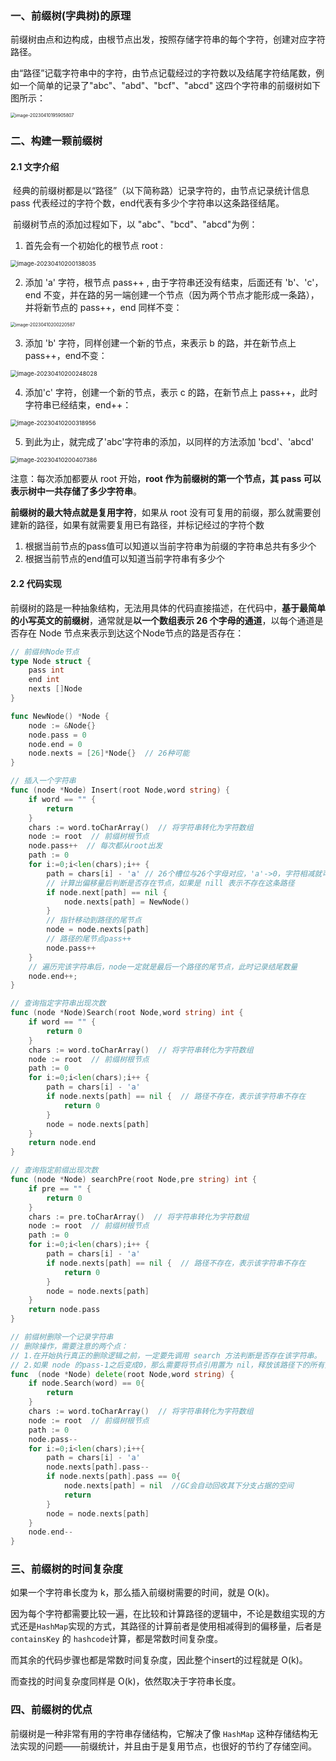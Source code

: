 ### 一、前缀树(字典树)的原理

​	前缀树由点和边构成，由根节点出发，按照存储字符串的每个字符，创建对应字符路径。

​	由“路径”记载字符串中的字符，由节点记载经过的字符数以及结尾字符结尾数，例如一个简单的记录了"abc"、"abd"、"bcf"、"abcd" 这四个字符串的前缀树如下图所示：

<img src="14.前缀树.assets/image-20230410195905807-16811279664421.png" alt="image-20230410195905807" style="zoom:50%;" />

### 二、构建一颗前缀树

#### 2.1 文字介绍

​	经典的前缀树都是以“路径”（以下简称路）记录字符的，由节点记录统计信息 pass 代表经过的字符个数，end代表有多少个字符串以这条路径结尾。

​	前缀树节点的添加过程如下，以 "abc"、"bcd"、"abcd"为例：

1. 首先会有一个初始化的根节点 root :

<img src="14.前缀树.assets/image-20230410200138035.png" alt="image-20230410200138035" style="zoom: 67%;" />

2. 添加 'a' 字符，根节点 pass++ , 由于字符串还没有结束，后面还有 'b'、'c'，end 不变，并在路的另一端创建一个节点（因为两个节点才能形成一条路），并将新节点的 pass++，end 同样不变：

<img src="14.前缀树.assets/image-20230410200220587.png" alt="image-20230410200220587" style="zoom:50%;" />

3. 添加 'b' 字符，同样创建一个新的节点，来表示 b 的路，并在新节点上 pass++，end不变：

<img src="14.前缀树.assets/image-20230410200248028.png" alt="image-20230410200248028" style="zoom: 67%;" />

4. 添加'c' 字符，创建一个新的节点，表示 c 的路，在新节点上 pass++，此时字符串已经结束，end++：

<img src="14.前缀树.assets/image-20230410200318956.png" alt="image-20230410200318956" style="zoom:67%;" />

5. 到此为止，就完成了'abc'字符串的添加，以同样的方法添加 'bcd'、'abcd'

<img src="14.前缀树.assets/image-20230410200407386.png" alt="image-20230410200407386" style="zoom: 67%;" />

注意：每次添加都要从 root 开始，**root 作为前缀树的第一个节点，其 pass 可以表示树中一共存储了多少字符串**。

**前缀树的最大特点就是复用字符**，如果从 root 没有可复用的前缀，那么就需要创建新的路径，如果有就需要复用已有路径，并标记经过的字符个数

1. 根据当前节点的pass值可以知道以当前字符串为前缀的字符串总共有多少个
2. 根据当前节点的end值可以知道当前字符串有多少个

#### 2.2 代码实现

​	前缀树的路是一种抽象结构，无法用具体的代码直接描述，在代码中，**基于最简单的小写英文的前缀树**，通常就是**以一个数组表示 26 个字母的通道**，以每个通道是否存在 Node 节点来表示到达这个Node节点的路是否存在：

```go
// 前缀树Node节点
type Node struct {
    pass int
    end int
    nexts []Node
}

func NewNode() *Node {
    node := &Node{}
    node.pass = 0
    node.end = 0
    node.nexts = [26]*Node{}  // 26种可能
}

// 插入一个字符串
func (node *Node) Insert(root Node,word string) {
    if word == "" {
        return
    }
    chars := word.toCharArray()  // 将字符串转化为字符数组
    node := root  // 前缀树根节点
    node.pass++  // 每次都从root出发
    path := 0
    for i:=0;i<len(chars);i++ {
        path = chars[i] - 'a' // 26个槽位与26个字母对应，'a'->0，字符相减就可以获得路径的偏移量
        // 计算出偏移量后判断是否存在节点，如果是 nill 表示不存在这条路径
        if node.next[path] == nil {
            node.nexts[path] = NewNode()
        }
        // 指针移动到路径的尾节点
        node = node.nexts[path]
        // 路径的尾节点pass++
        node.pass++
    }
    // 遍历完该字符串后，node一定就是最后一个路径的尾节点，此时记录结尾数量
    node.end++;
}

// 查询指定字符串出现次数
func (node *Node)Search(root Node,word string) int {
    if word == "" {
        return 0
    }
    chars := word.toCharArray()  // 将字符串转化为字符数组
    node := root  // 前缀树根节点
    path := 0
    for i:=0;i<len(chars);i++ {
        path = chars[i] - 'a'
        if node.nexts[path] == nil {  // 路径不存在，表示该字符串不存在
            return 0
        }
        node = node.nexts[path]
    }
    return node.end
}

// 查询指定前缀出现次数
func (node *Node) searchPre(root Node,pre string) int {
    if pre == "" {
        return 0
    }
    chars := pre.toCharArray()  // 将字符串转化为字符数组
    node := root  // 前缀树根节点
    path := 0
    for i:=0;i<len(chars);i++ {
        path = chars[i] - 'a'
        if node.nexts[path] == nil {  // 路径不存在，表示该字符串不存在
            return 0
        }
        node = node.nexts[path]
    }
    return node.pass
}

// 前缀树删除一个记录字符串
// 删除操作，需要注意的两个点：
// 1.在开始执行真正的删除逻辑之前，一定要先调用 search 方法判断是否存在该字符串。
// 2.如果 node 的pass-1之后变成0，那么需要将节点引用置为 nil，释放该路径下的所有分支空间，同时也契合 insert、search等逻辑中 判断路径是否存在的方式。
func  (node *Node) delete(root Node,word string) {
    if node.Search(word) == 0{
        return
    }
    chars := word.toCharArray()  // 将字符串转化为字符数组
    node := root  // 前缀树根节点
    path := 0
    node.pass-- 
    for i:=0;i<len(chars);i++{
        path = chars[i] - 'a'
        node.nexts[path].pass--
        if node.nexts[path].pass == 0{
            node.nexts[path] = nil  //GC会自动回收其下分支占据的空间
            return
        }
        node = node.nexts[path]
    }
    node.end--
}
```



### 三、前缀树的时间复杂度

如果一个字符串长度为 k，那么插入前缀树需要的时间，就是 O(k)。

因为每个字符都需要比较一遍，在比较和计算路径的逻辑中，不论是数组实现的方式还是`HashMap`实现的方式，其路径的计算前者是使用相减得到的偏移量，后者是 `containsKey` 的 `hashcode`计算，都是常数时间复杂度。

而其余的代码步骤也都是常数时间复杂度，因此整个insert的过程就是 O(k)。

而查找的时间复杂度同样是 O(k)，依然取决于字符串长度。

### 四、前缀树的优点

前缀树是一种非常有用的字符串存储结构，它解决了像 `HashMap` 这种存储结构无法实现的问题——前缀统计，并且由于是复用节点，也很好的节约了存储空间。